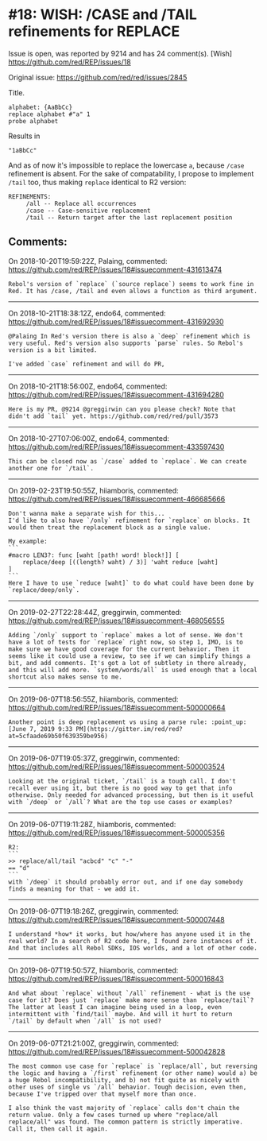 
#18: WISH: /CASE and /TAIL refinements for REPLACE
================================================================================
Issue is open, was reported by 9214 and has 24 comment(s).
[Wish]
<https://github.com/red/REP/issues/18>

Original issue: https://github.com/red/red/issues/2845

Title.
```red
alphabet: {AaBbCc}
replace alphabet #"a" 1
probe alphabet
```
Results in
```red
"1aBbCc"
```

And as of now it's impossible to replace the lowercase `a`, because `/case` refinement is absent. For the sake of compatability, I propose to implement `/tail` too, thus making `replace` identical to R2 version:
```red
REFINEMENTS:
     /all -- Replace all occurrences
     /case -- Case-sensitive replacement
     /tail -- Return target after the last replacement position
```



Comments:
--------------------------------------------------------------------------------

On 2018-10-20T19:59:22Z, Palaing, commented:
<https://github.com/red/REP/issues/18#issuecomment-431613474>

    Rebol's version of `replace` (`source replace`) seems to work fine in Red. It has /case, /tail and even allows a function as third argument.

--------------------------------------------------------------------------------

On 2018-10-21T18:38:12Z, endo64, commented:
<https://github.com/red/REP/issues/18#issuecomment-431692930>

    @Palaing In Red's version there is also a `deep` refinement which is very useful. Red's version also supports `parse` rules. So Rebol's version is a bit limited.
    
    I've added `case` refinement and will do PR, 

--------------------------------------------------------------------------------

On 2018-10-21T18:56:00Z, endo64, commented:
<https://github.com/red/REP/issues/18#issuecomment-431694280>

    Here is my PR, @9214 @greggirwin can you please check? Note that didn't add `tail` yet. https://github.com/red/red/pull/3573

--------------------------------------------------------------------------------

On 2018-10-27T07:06:00Z, endo64, commented:
<https://github.com/red/REP/issues/18#issuecomment-433597430>

    This can be closed now as `/case` added to `replace`. We can create another one for `/tail`.

--------------------------------------------------------------------------------

On 2019-02-23T19:50:55Z, hiiamboris, commented:
<https://github.com/red/REP/issues/18#issuecomment-466685666>

    Don't wanna make a separate wish for this...
    I'd like to also have `/only` refinement for `replace` on blocks. It would then treat the replacement block as a single value.
    
    My example:
    ```
    #macro LEN3?: func [waht [path! word! block!]] [
    	replace/deep [((length? waht) / 3)] 'waht reduce [waht]
    ]
    ```
    Here I have to use `reduce [waht]` to do what could have been done by `replace/deep/only`.

--------------------------------------------------------------------------------

On 2019-02-27T22:28:44Z, greggirwin, commented:
<https://github.com/red/REP/issues/18#issuecomment-468056555>

    Adding `/only` support to `replace` makes a lot of sense. We don't have a lot of tests for `replace` right now, so step 1, IMO, is to make sure we have good coverage for the current behavior. Then it seems like it could use a review, to see if we can simplify things a bit, and add comments. It's got a lot of subtlety in there already, and this will add more. `system/words/all` is used enough that a local shortcut also makes sense to me.

--------------------------------------------------------------------------------

On 2019-06-07T18:56:55Z, hiiamboris, commented:
<https://github.com/red/REP/issues/18#issuecomment-500000664>

    Another point is deep replacement vs using a parse rule: :point_up: [June 7, 2019 9:33 PM](https://gitter.im/red/red?at=5cfaade69b50f639359be956)

--------------------------------------------------------------------------------

On 2019-06-07T19:05:37Z, greggirwin, commented:
<https://github.com/red/REP/issues/18#issuecomment-500003524>

    Looking at the original ticket, `/tail` is a tough call. I don't recall ever using it, but there is no good way to get that info otherwise. Only needed for advanced processing, but then is it useful with `/deep` or `/all`? What are the top use cases or examples?

--------------------------------------------------------------------------------

On 2019-06-07T19:11:28Z, hiiamboris, commented:
<https://github.com/red/REP/issues/18#issuecomment-500005356>

    R2:
    ```
    >> replace/all/tail "acbcd" "c" "-"
    == "d"
    ```
    with `/deep` it should probably error out, and if one day somebody finds a meaning for that - we add it.

--------------------------------------------------------------------------------

On 2019-06-07T19:18:26Z, greggirwin, commented:
<https://github.com/red/REP/issues/18#issuecomment-500007448>

    I understand *how* it works, but how/where has anyone used it in the real world? In a search of R2 code here, I found zero instances of it. And that includes all Rebol SDKs, IOS worlds, and a lot of other code.

--------------------------------------------------------------------------------

On 2019-06-07T19:50:57Z, hiiamboris, commented:
<https://github.com/red/REP/issues/18#issuecomment-500016843>

    And what about `replace` without `/all` refinement - what is the use case for it? Does just `replace` make more sense than `replace/tail`? The latter at least I can imagine being used in a loop, even intermittent with `find/tail` maybe. And will it hurt to return `/tail` by default when `/all` is not used?

--------------------------------------------------------------------------------

On 2019-06-07T21:21:00Z, greggirwin, commented:
<https://github.com/red/REP/issues/18#issuecomment-500042828>

    The most common use case for `replace` is `replace/all`, but reversing the logic and having a `/first` refinement (or other name) would a) be a huge Rebol incompatibility, and b) not fit quite as nicely with other uses of single vs `/all` behavior. Tough decision, even then, because I've tripped over that myself more than once. 
    
    I also think the vast majority of `replace` calls don't chain the return value. Only a few cases turned up where "replace/all replace/all" was found. The common pattern is strictly imperative. Call it, then call it again. 

